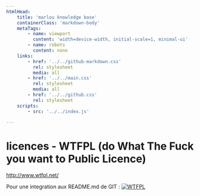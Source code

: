 ```yaml
---
htmlHead:
    title: 'marlou knowledge base' 
    containerClass: 'markdown-body'
    metaTags:
        - name: viewport
          content: 'width=device-width, initial-scale=1, minimal-ui'
        - name: robots
          content: none
    links:
        - href: '../../github-markdown.css'
          rel: stylesheet
          media: all
        - href: '../../main.css'
          rel: stylesheet
          media: all
        - href: '../../github.css'
          rel: stylesheet
    scripts:
        - src: '../../index.js'

---
```


# licences - WTFPL (do What The Fuck you want to Public Licence)

http://www.wtfpl.net/

Pour une integration aux README.md de GIT :
[![WTFPL](http://www.wtfpl.net/wp-content/uploads/2012/12/wtfpl-badge-4.png)](http://wtfpl.net)
